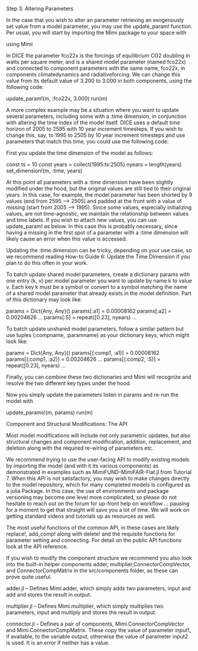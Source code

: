 Step 3. Altering Parameters

In the case that you wish to alter an parameter retrieving an exogenously set value from a model parameter, you may use the update_param! function. Per usual, you will start by importing the Mimi package to your space with

using Mimi

In DICE the parameter fco22x is the forcings of equilibrium CO2 doubling in watts per square meter, and is a shared model parameter (named fco22x) and connected to component parameters with the same name, fco22x, in components climatedynamics and radiativeforcing. We can change this value from its default value of 3.200 to 3.000 in both components, using the following code:

update_param!(m, :fco22x, 3.000)
run(m)

A more complex example may be a situation where you want to update several parameters, including some with a :time dimension, in conjunction with altering the time index of the model itself. DICE uses a default time horizon of 2005 to 2595 with 10 year increment timesteps. If you wish to change this, say, to 1995 to 2505 by 10 year increment timesteps and use parameters that match this time, you could use the following code:

First you update the time dimension of the model as follows:

const ts = 10
const years = collect(1995:ts:2505)
nyears = length(years)
set_dimension!(m, :time, years)

At this point all parameters with a :time dimension have been slightly modified under the hood, but the original values are still tied to their original years. In this case, for example, the model parameter has been shorted by 9 values (end from 2595 –> 2505) and padded at the front with a value of missing (start from 2005 –> 1995). Since some values, especially initializing values, are not time-agnostic, we maintain the relationship between values and time labels. If you wish to attach new values, you can use update_param! as below. In this case this is probably necessary, since having a missing in the first spot of a parameter with a :time dimension will likely cause an error when this value is accessed.

Updating the :time dimension can be tricky, depending on your use case, so we recommend reading How-to Guide 6: Update the Time Dimension if you plan to do this often in your work.

To batch update shared model parameters, create a dictionary params with one entry (k, v) per model parameter you want to update by name k to value v. Each key k must be a symbol or convert to a symbol matching the name of a shared model parameter that already exists in the model definition. Part of this dictionary may look like:

params = Dict{Any, Any}()
params[:a1]         = 0.00008162
params[:a2]         = 0.00204626
...
params[:S]          = repeat([0.23], nyears)
...

To batch update unshared model parameters, follow a similar pattern but use tuples (:compname, :paramname) as your dictionary keys, which might look like:

params = Dict{Any, Any}()
params[(:comp1, :a1)]         = 0.00008162
params[(:comp1, :a2)]         = 0.00204626
...
params[(:comp2, :S)]          = repeat([0.23], nyears)
...

Finally, you can combine these two dictionaries and Mimi will recognize and resolve the two different key types under the hood.

Now you simply update the parameters listen in params and re-run the model with

update_params!(m, params)
run(m)

Component and Structural Modifications: The API

Most model modifications will include not only parametric updates, but also structural changes and component modification, addition, replacement, and deletion along with the required re-wiring of parameters etc.

We recommend trying to use the user-facing API to modify existing models by importing the model (and with it its various components) as demonstrated in examples such as MimiFUND-MimiFAIR-Flat.jl from Tutorial 7. When this API is not satisfactory, you may wish to make changes directly to the model repository, which for many completed models is configured as a julia Package. In this case, the use of environments and package versioning may become one level more complicated, so please do not hesitate to reach out on the forum for up-front help on workflow ... pausing for a moment to get that straight will save you a lot of time. We will work on getting standard videos and tutorials up as resources as well.

The most useful functions of the common API, in these cases are likely replace!, add_comp! along with delete! and the requisite functions for parameter setting and connecting. For detail on the public API functions look at the API reference.

If you wish to modify the component structure we recommend you also look into the built-in helper components adder, multiplier,ConnectorCompVector, and ConnectorCompMatrix in the src/components folder, as these can prove quite useful.

adder.jl – Defines Mimi.adder, which simply adds two parameters, input and add and stores the result in output.

multiplier.jl – Defines Mimi.multiplier, which simply multiplies two parameters, input and multiply and stores the result in output.

connector.jl – Defines a pair of components, Mimi.ConnectorCompVector and Mimi.ConnectorCompMatrix. These copy the value of parameter input1, if available, to the variable output, otherwise the value of parameter input2 is used. It is an error if neither has a value.
